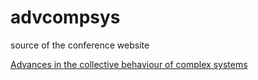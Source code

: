 # advcompsys

source of the conference website

[Advances in the collective
behaviour of complex systems](http://Www.stat.physik.uni-potsdam.de/advances/)
